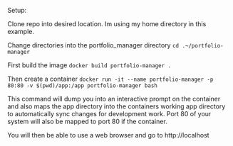 Setup:

Clone repo into desired location. Im using my home directory in this example.

Change directories into the portfolio_manager directory
`cd .~/portfolio-manager`

First build the image
 `docker build portfolio-manager .`

Then create a container
`docker run -it --name portfolio-manager -p 80:80 -v $(pwd)/app:/app portfolio-manager bash`

This command will dump you into an interactive prompt on the container and also maps the app directory into the containers working app directory to automatically sync changes for development work.
Port 80 of your system will also be mapped to port 80 if the container.

You will then be able to use a web browser and go to http://localhost